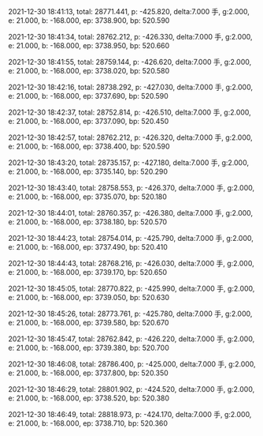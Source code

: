 2021-12-30 18:41:13, total: 28771.441, p: -425.820, delta:7.000 手, g:2.000, e: 21.000, b: -168.000, ep: 3738.900, bp: 520.590

2021-12-30 18:41:34, total: 28762.212, p: -426.330, delta:7.000 手, g:2.000, e: 21.000, b: -168.000, ep: 3738.950, bp: 520.660

2021-12-30 18:41:55, total: 28759.144, p: -426.620, delta:7.000 手, g:2.000, e: 21.000, b: -168.000, ep: 3738.020, bp: 520.580

2021-12-30 18:42:16, total: 28738.292, p: -427.030, delta:7.000 手, g:2.000, e: 21.000, b: -168.000, ep: 3737.690, bp: 520.590

2021-12-30 18:42:37, total: 28752.814, p: -426.510, delta:7.000 手, g:2.000, e: 21.000, b: -168.000, ep: 3737.090, bp: 520.450

2021-12-30 18:42:57, total: 28762.212, p: -426.320, delta:7.000 手, g:2.000, e: 21.000, b: -168.000, ep: 3738.400, bp: 520.590

2021-12-30 18:43:20, total: 28735.157, p: -427.180, delta:7.000 手, g:2.000, e: 21.000, b: -168.000, ep: 3735.140, bp: 520.290

2021-12-30 18:43:40, total: 28758.553, p: -426.370, delta:7.000 手, g:2.000, e: 21.000, b: -168.000, ep: 3735.070, bp: 520.180

2021-12-30 18:44:01, total: 28760.357, p: -426.380, delta:7.000 手, g:2.000, e: 21.000, b: -168.000, ep: 3738.180, bp: 520.570

2021-12-30 18:44:23, total: 28754.014, p: -425.790, delta:7.000 手, g:2.000, e: 21.000, b: -168.000, ep: 3737.490, bp: 520.410

2021-12-30 18:44:43, total: 28768.216, p: -426.030, delta:7.000 手, g:2.000, e: 21.000, b: -168.000, ep: 3739.170, bp: 520.650

2021-12-30 18:45:05, total: 28770.822, p: -425.990, delta:7.000 手, g:2.000, e: 21.000, b: -168.000, ep: 3739.050, bp: 520.630

2021-12-30 18:45:26, total: 28773.761, p: -425.780, delta:7.000 手, g:2.000, e: 21.000, b: -168.000, ep: 3739.580, bp: 520.670

2021-12-30 18:45:47, total: 28762.842, p: -426.220, delta:7.000 手, g:2.000, e: 21.000, b: -168.000, ep: 3739.380, bp: 520.700

2021-12-30 18:46:08, total: 28786.400, p: -425.000, delta:7.000 手, g:2.000, e: 21.000, b: -168.000, ep: 3737.800, bp: 520.350

2021-12-30 18:46:29, total: 28801.902, p: -424.520, delta:7.000 手, g:2.000, e: 21.000, b: -168.000, ep: 3738.520, bp: 520.380

2021-12-30 18:46:49, total: 28818.973, p: -424.170, delta:7.000 手, g:2.000, e: 21.000, b: -168.000, ep: 3738.710, bp: 520.360